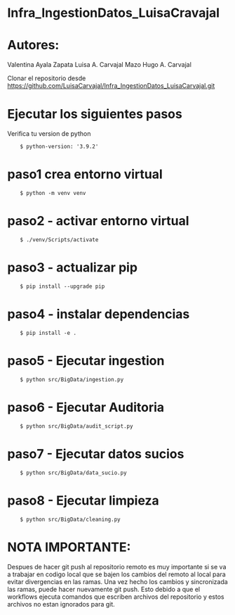 # Infra_IngestionDatos_LuisaCravajal


# Autores:
Valentina Ayala Zapata
Luisa A. Carvajal Mazo
Hugo A. Carvajal

Clonar el repositorio desde https://github.com/LuisaCarvajal/Infra_IngestionDatos_LuisaCarvajal.git 
 
 # Ejecutar los siguientes pasos 

 Verifica tu version de python

        $ python-version: '3.9.2'

# paso1  crea entorno virtual
        $ python -m venv venv
# paso2 - activar entorno virtual
        $ ./venv/Scripts/activate   
# paso3 - actualizar pip
        $ pip install --upgrade pip
# paso4 - instalar dependencias
        $ pip install -e .
# paso5 - Ejecutar ingestion
        $ python src/BigData/ingestion.py 
# paso6 - Ejecutar Auditoria
        $ python src/BigData/audit_script.py
# paso7 - Ejecutar datos sucios
        $ python src/BigData/data_sucio.py
# paso8 - Ejecutar limpieza
        $ python src/BigData/cleaning.py

# NOTA IMPORTANTE:
Despues de hacer git push al repositorio remoto es muy importante si se va a trabajar en codigo local que se bajen los cambios del remoto al local para evitar divergencias en las ramas. Una vez hecho los cambios y sincronizada las ramas, puede hacer nuevamente git push. Esto debido a que el workflows ejecuta comandos que escriben archivos del repositorio y estos archivos no estan ignorados para git. 



